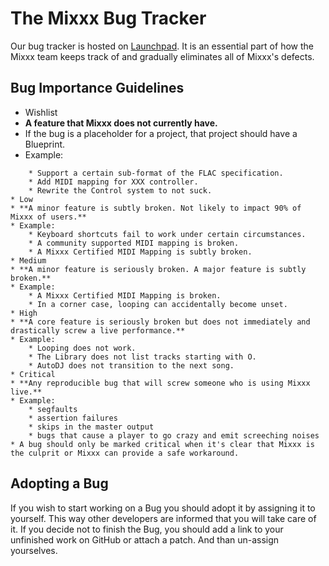 # The Mixxx Bug Tracker

Our bug tracker is hosted on
[Launchpad](http://bugs.launchpad.net/mixxx). It is an essential part of
how the Mixxx team keeps track of and gradually eliminates all of
Mixxx's defects.

## Bug Importance Guidelines

  - Wishlist
  - **A feature that Mixxx does not currently have.**
  - If the bug is a placeholder for a project, that project should have
    a Blueprint.
  - Example:

<!-- end list -->

``` 
    * Support a certain sub-format of the FLAC specification.
    * Add MIDI mapping for XXX controller.
    * Rewrite the Control system to not suck.
* Low
* **A minor feature is subtly broken. Not likely to impact 90% of Mixxx of users.**
* Example:
    * Keyboard shortcuts fail to work under certain circumstances.
    * A community supported MIDI mapping is broken.
    * A Mixxx Certified MIDI Mapping is subtly broken.
* Medium
* **A minor feature is seriously broken. A major feature is subtly broken.**
* Example:
    * A Mixxx Certified MIDI Mapping is broken.
    * In a corner case, looping can accidentally become unset.
* High
* **A core feature is seriously broken but does not immediately and drastically screw a live performance.**
* Example: 
    * Looping does not work. 
    * The Library does not list tracks starting with O.
    * AutoDJ does not transition to the next song. 
* Critical
* **Any reproducible bug that will screw someone who is using Mixxx live.**
* Example: 
    * segfaults
    * assertion failures 
    * skips in the master output
    * bugs that cause a player to go crazy and emit screeching noises
* A bug should only be marked critical when it's clear that Mixxx is the culprit or Mixxx can provide a safe workaround.
```

## Adopting a Bug

If you wish to start working on a Bug you should adopt it by assigning
it to yourself. This way other developers are informed that you will
take care of it. If you decide not to finish the Bug, you should add a
link to your unfinished work on GitHub or attach a patch. And than
un-assign yourselves.
